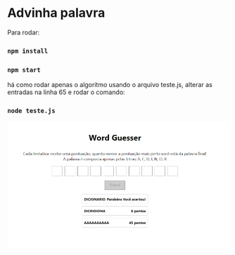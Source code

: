 # Advinha palavra

Para rodar:

### `npm install`

### `npm start`

há como rodar apenas o algoritmo usando o arquivo teste.js, alterar as entradas na linha 65 e rodar o comando:

### `node teste.js`

![imagem do jogo](./public/previa.png)